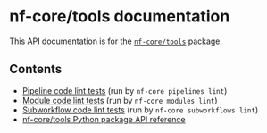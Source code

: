 # nf-core/tools documentation

This API documentation is for the [`nf-core/tools`](https://github.com/nf-core/tools) package.

## Contents

- [Pipeline code lint tests](./pipeline_lint_tests/actions_awsfulltest.md) (run by `nf-core pipelines lint`)
- [Module code lint tests](./module_lint_tests/environment_yml.md) (run by `nf-core modules lint`)
- [Subworkflow code lint tests](./subworkflow_lint_tests/main_nf.md) (run by `nf-core subworkflows lint`)
- [nf-core/tools Python package API reference](./api/utils.md)

